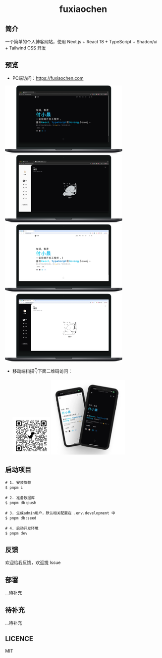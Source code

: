 # <div align="center">fuxiaochen</div>

## 简介

一个简单的个人博客网站，使用 Next.js + React 18 + TypeScript + Shadcn/ui + Tailwind CSS 开发

## 预览

- PC端访问：https://fuxiaochen.com

<img src="./public/images/pc-home-dark.png" alt="pc-home-dark" style="max-width:75%;" />
<img src="./public/images/pc-admin-dark.png" alt="pc-admin-dark" style="max-width:75%;" />
<img src="./public/images/pc-home.png" alt="pc-home" style="max-width:75%;" />
<img src="./public/images/pc-admin.png" alt="ppc-admin" style="max-width:75%;" />

- 移动端扫描👇下面二维码访问：

  <img src="./public/images/qrcode_fuxiaochen.com.png" alt="qrcode_fuxiaochen.com" style="max-width:25%;" />

  <img src="./public/images/mobile-showcase.webp" alt="mobile-showcase" style="max-width:50%;" />

## 启动项目

```shell
# 1. 安装依赖
$ pnpm i

# 2. 准备数据库
$ pnpm db:push

# 3. 生成admin用户，默认相关配置在 .env.development 中
$ pnpm db:seed

# 4. 启动开发环境
$ pnpm dev
```

## 反馈

欢迎给我反馈，欢迎提 Issue

## 部署

...待补充

## 待补充

...待补充

## LICENCE

MIT
